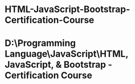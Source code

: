 # HTML-JavaScript-Bootstrap-Certification-Course

# D:\Programming Language\JavaScript\HTML, JavaScript, & Bootstrap - Certification Course
